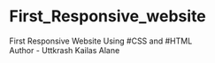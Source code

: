 # First_Responsive_website
First Responsive Website Using #CSS  and #HTML
<br>
Author - Uttkrash Kailas Alane

